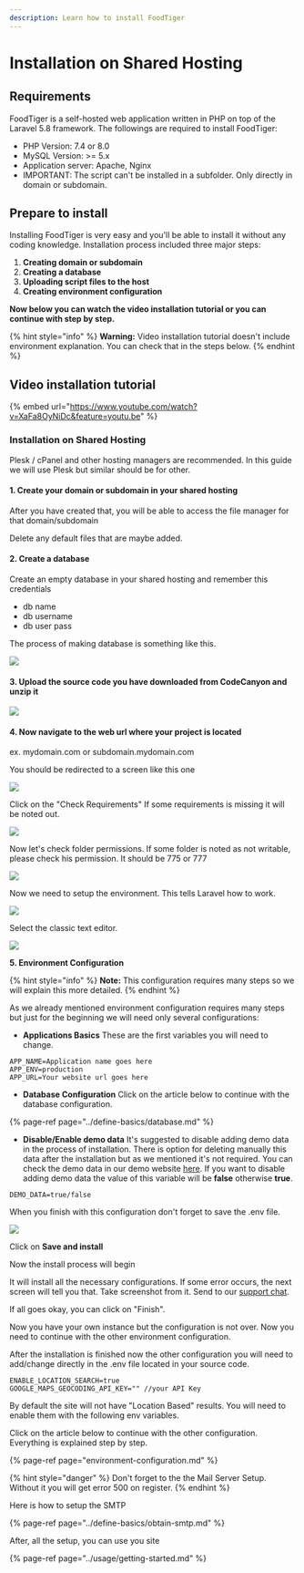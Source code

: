 ```yaml
---
description: Learn how to install FoodTiger
---
```


# Installation on Shared Hosting

## Requirements

FoodTiger is a self-hosted web application written in PHP on top of the Laravel 5.8 framework. The followings are required to install FoodTiger:

* PHP Version: 7.4 or 8.0
* MySQL Version: &gt;= 5.x
* Application server: Apache, Nginx
* IMPORTANT: The script can't be installed in a subfolder. Only directly in domain or subdomain.

## Prepare to install

Installing FoodTiger is very easy and you'll be able to install it without any coding knowledge. Installation process included three major steps:

1. **Creating domain or subdomain**
2. **Creating a database**
3. **Uploading script files to the host**
4. **Creating environment configuration**

**Now below you can watch the video installation tutorial or you can continue with step by step.**

{% hint style="info" %}
**Warning:** Video installation tutorial doesn't include environment explanation. You can check that in the steps below.
{% endhint %}

## Video installation tutorial

{% embed url="https://www.youtube.com/watch?v=XaFa8OyNiDc&feature=youtu.be" %}



### Installation on Shared Hosting

Plesk / cPanel and other hosting managers are recommended. In this guide we will use Plesk but similar should be for other. 

#### 1. Create your domain or subdomain in your shared hosting

After you have created that, you will be able to access the file manager for that domain/subdomain

Delete any default files that are maybe added.

#### 2. Create a database

Create an empty database in your shared hosting and remember this credentials

* db name
* db username
* db user pass

The process of making database is something like this.

![](../.gitbook/assets/dbadd.png)



#### 3.  Upload the source code you have downloaded from CodeCanyon and unzip it

![](../.gitbook/assets/extract.png)

#### 4. Now navigate to the web url where your project is located

ex. mydomain.com or subdomain.mydomain.com

You should be redirected to a screen like this one

![](../.gitbook/assets/foodtiger-installer.png)

Click on the "Check Requirements" If some requirements is missing it will be noted out.

![](../.gitbook/assets/system.png)

Now let's check folder permissions. If some folder is noted as not writable, please check his permission. It should be 775 or 777

![](../.gitbook/assets/permissions.png)

Now we need to setup the environment. This tells Laravel how to work.

![](../.gitbook/assets/classic.png)

Select the classic text editor.

![](../.gitbook/assets/save_env%20%281%29.png)

**5. Environment Configuration**

{% hint style="info" %}
**Note:** This configuration requires many steps so we will explain this more detailed.
{% endhint %}

As we already mentioned environment configuration requires many steps but just for the beginning we will need only several configurations:

* **Applications Basics** These are the first variables you will need to change.

```text
APP_NAME=Application name goes here
APP_ENV=production
APP_URL=Your website url goes here
```

* **Database Configuration** Click on the article below to continue with the database configuration.

{% page-ref page="../define-basics/database.md" %}

* **Disable/Enable demo data** It's suggested to disable adding demo data in the process of installation. There is option for deleting  manually this data after the installation but as we mentioned it's not required. You can check the demo data in our demo website [here](https://foodtiger.site/).   If you want to disable adding demo data the value of this variable will be **false** otherwise **true**.

```text
DEMO_DATA=true/false
```

When you finish with this configuration don't forget to save the .env file.

![](../.gitbook/assets/save_env.png)

Click on **Save and install**

Now the install process will begin

It will install all the necessary configurations. If some error occurs, the next screen will tell you that. Take screenshot from it. Send to our [support chat](https://help.mobidonia.com/#foodtiger).

If all goes okay, you can click on "Finish".

Now you have your own instance but the configuration is not over. Now you need to continue with the other environment configuration. 

After the installation is finished now the other configuration you will need to add/change directly in the .env file located in your source code.

```text
ENABLE_LOCATION_SEARCH=true
GOOGLE_MAPS_GEOCODING_API_KEY="" //your API Key
```

By default the site will not have "Location Based" results. You will need to enable them with the following env variables.   
  
Click on the article below to continue with the other configuration. Everything is explained step by step.

{% page-ref page="environment-configuration.md" %}

{% hint style="danger" %}
Don't forget to the the Mail Server Setup. Without it you will get error 500 on register.
{% endhint %}

Here is how to setup the SMTP

{% page-ref page="../define-basics/obtain-smtp.md" %}

After, all the setup, you can use you site

{% page-ref page="../usage/getting-started.md" %}



